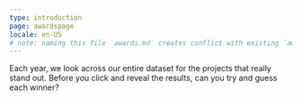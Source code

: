 ```yaml
---
type: introduction
page: awardspage
locale: en-US
# note: naming this file `awards.md` creates conflict with existing `awards.yml`
---
```


Each year, we look across our entire dataset for the projects that really stand out. Before you click and reveal the results, can you try and guess each winner?
